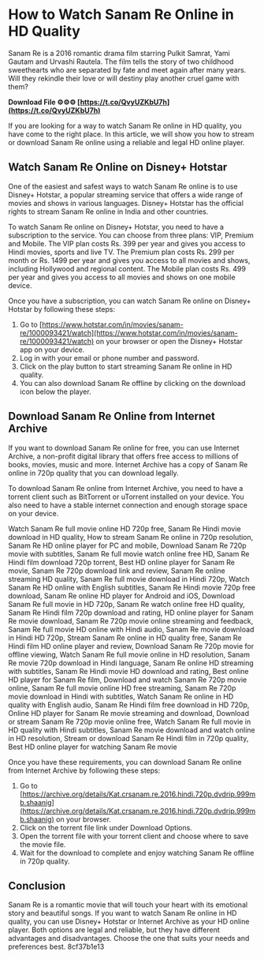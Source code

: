 
 
# How to Watch Sanam Re Online in HD Quality
 
Sanam Re is a 2016 romantic drama film starring Pulkit Samrat, Yami Gautam and Urvashi Rautela. The film tells the story of two childhood sweethearts who are separated by fate and meet again after many years. Will they rekindle their love or will destiny play another cruel game with them?
 
**Download File ⚙⚙⚙ [https://t.co/QvyUZKbU7h](https://t.co/QvyUZKbU7h)**


 
If you are looking for a way to watch Sanam Re online in HD quality, you have come to the right place. In this article, we will show you how to stream or download Sanam Re online using a reliable and legal HD online player.
 
## Watch Sanam Re Online on Disney+ Hotstar
 
One of the easiest and safest ways to watch Sanam Re online is to use Disney+ Hotstar, a popular streaming service that offers a wide range of movies and shows in various languages. Disney+ Hotstar has the official rights to stream Sanam Re online in India and other countries.
 
To watch Sanam Re online on Disney+ Hotstar, you need to have a subscription to the service. You can choose from three plans: VIP, Premium and Mobile. The VIP plan costs Rs. 399 per year and gives you access to Hindi movies, sports and live TV. The Premium plan costs Rs. 299 per month or Rs. 1499 per year and gives you access to all movies and shows, including Hollywood and regional content. The Mobile plan costs Rs. 499 per year and gives you access to all movies and shows on one mobile device.
 
Once you have a subscription, you can watch Sanam Re online on Disney+ Hotstar by following these steps:
 
1. Go to [https://www.hotstar.com/in/movies/sanam-re/1000093421/watch](https://www.hotstar.com/in/movies/sanam-re/1000093421/watch) on your browser or open the Disney+ Hotstar app on your device.
2. Log in with your email or phone number and password.
3. Click on the play button to start streaming Sanam Re online in HD quality.
4. You can also download Sanam Re offline by clicking on the download icon below the player.

## Download Sanam Re Online from Internet Archive
 
If you want to download Sanam Re online for free, you can use Internet Archive, a non-profit digital library that offers free access to millions of books, movies, music and more. Internet Archive has a copy of Sanam Re online in 720p quality that you can download legally.
 
To download Sanam Re online from Internet Archive, you need to have a torrent client such as BitTorrent or uTorrent installed on your device. You also need to have a stable internet connection and enough storage space on your device.
 
Watch Sanam Re full movie online HD 720p free,  Sanam Re Hindi movie download in HD quality,  How to stream Sanam Re online in 720p resolution,  Sanam Re HD online player for PC and mobile,  Download Sanam Re 720p movie with subtitles,  Sanam Re full movie watch online free HD,  Sanam Re Hindi film download 720p torrent,  Best HD online player for Sanam Re movie,  Sanam Re 720p download link and review,  Sanam Re online streaming HD quality,  Sanam Re full movie download in Hindi 720p,  Watch Sanam Re HD online with English subtitles,  Sanam Re Hindi movie 720p free download,  Sanam Re online HD player for Android and iOS,  Download Sanam Re full movie in HD 720p,  Sanam Re watch online free HD quality,  Sanam Re Hindi film 720p download and rating,  HD online player for Sanam Re movie download,  Sanam Re 720p movie online streaming and feedback,  Sanam Re full movie HD online with Hindi audio,  Sanam Re movie download in Hindi HD 720p,  Stream Sanam Re online in HD quality free,  Sanam Re Hindi film HD online player and review,  Download Sanam Re 720p movie for offline viewing,  Watch Sanam Re full movie online in HD resolution,  Sanam Re movie 720p download in Hindi language,  Sanam Re online HD streaming with subtitles,  Sanam Re Hindi movie HD download and rating,  Best online HD player for Sanam Re film,  Download and watch Sanam Re 720p movie online,  Sanam Re full movie online HD free streaming,  Sanam Re 720p movie download in Hindi with subtitles,  Watch Sanam Re online in HD quality with English audio,  Sanam Re Hindi film free download in HD 720p,  Online HD player for Sanam Re movie streaming and download,  Download or stream Sanam Re 720p movie online free,  Watch Sanam Re full movie in HD quality with Hindi subtitles,  Sanam Re movie download and watch online in HD resolution,  Stream or download Sanam Re Hindi film in 720p quality,  Best HD online player for watching Sanam Re movie
 
Once you have these requirements, you can download Sanam Re online from Internet Archive by following these steps:

1. Go to [https://archive.org/details/Kat.crsanam.re.2016.hindi.720p.dvdrip.999mb.shaanig](https://archive.org/details/Kat.crsanam.re.2016.hindi.720p.dvdrip.999mb.shaanig) on your browser.
2. Click on the torrent file link under Download Options.
3. Open the torrent file with your torrent client and choose where to save the movie file.
4. Wait for the download to complete and enjoy watching Sanam Re offline in 720p quality.

## Conclusion
 
Sanam Re is a romantic movie that will touch your heart with its emotional story and beautiful songs. If you want to watch Sanam Re online in HD quality, you can use Disney+ Hotstar or Internet Archive as your HD online player. Both options are legal and reliable, but they have different advantages and disadvantages. Choose the one that suits your needs and preferences best.
 8cf37b1e13
 
